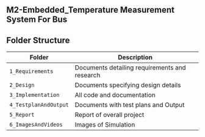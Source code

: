 ## M2-Embedded_Temperature Measurement System For Bus


## Folder Structure
|Folder             | Description |
|-------------------| -----------------------------------------|
| `1_Requirements`   | Documents detailing requirements and research|
| `2_Design`         | Documents specifying design details|
| `3_Implementation` | All code and documentation|
| `4_TestplanAndOutput`      | Documents with test plans and Output|
| `5_Report`      | Report of overall project|
| `6_ImagesAndVideos`|Images of Simulation|
